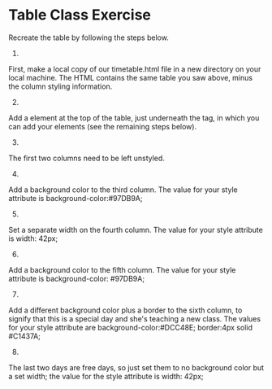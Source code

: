 # Table Class Exercise

Recreate the table by following the steps below.

1. 
First, make a local copy of our timetable.html file in a new directory on your local machine. The HTML contains the same table you saw above, minus the column styling information.

2. 
Add a <colgroup> element at the top of the table, just underneath the <table> tag, in which you can add your <col> elements (see the remaining steps below).

3. 
The first two columns need to be left unstyled.

4. 
Add a background color to the third column. The value for your style attribute is background-color:#97DB9A;

5. 
Set a separate width on the fourth column. The value for your style attribute is width: 42px;

6. 
Add a background color to the fifth column. The value for your style attribute is background-color: #97DB9A;

7.
Add a different background color plus a border to the sixth column, to signify that this is a special day and she's teaching a new class. The values for your style attribute are background-color:#DCC48E; border:4px solid #C1437A;

8.
The last two days are free days, so just set them to no background color but a set width; the value for the style attribute is width: 42px;
